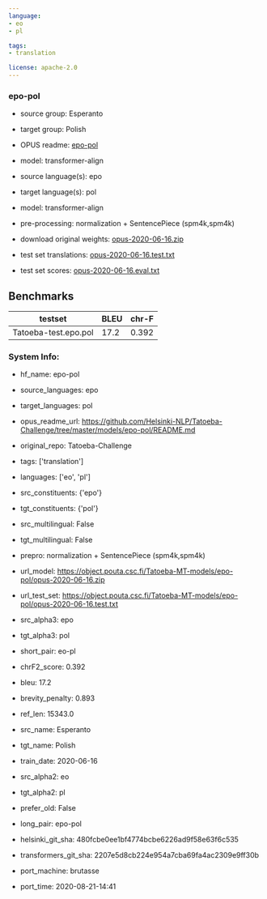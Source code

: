 ```yaml
---
language: 
- eo
- pl

tags:
- translation

license: apache-2.0
---
```


### epo-pol

* source group: Esperanto 
* target group: Polish 
*  OPUS readme: [epo-pol](https://github.com/Helsinki-NLP/Tatoeba-Challenge/tree/master/models/epo-pol/README.md)

*  model: transformer-align
* source language(s): epo
* target language(s): pol
* model: transformer-align
* pre-processing: normalization + SentencePiece (spm4k,spm4k)
* download original weights: [opus-2020-06-16.zip](https://object.pouta.csc.fi/Tatoeba-MT-models/epo-pol/opus-2020-06-16.zip)
* test set translations: [opus-2020-06-16.test.txt](https://object.pouta.csc.fi/Tatoeba-MT-models/epo-pol/opus-2020-06-16.test.txt)
* test set scores: [opus-2020-06-16.eval.txt](https://object.pouta.csc.fi/Tatoeba-MT-models/epo-pol/opus-2020-06-16.eval.txt)

## Benchmarks

| testset               | BLEU  | chr-F |
|-----------------------|-------|-------|
| Tatoeba-test.epo.pol 	| 17.2 	| 0.392 |


### System Info: 
- hf_name: epo-pol

- source_languages: epo

- target_languages: pol

- opus_readme_url: https://github.com/Helsinki-NLP/Tatoeba-Challenge/tree/master/models/epo-pol/README.md

- original_repo: Tatoeba-Challenge

- tags: ['translation']

- languages: ['eo', 'pl']

- src_constituents: {'epo'}

- tgt_constituents: {'pol'}

- src_multilingual: False

- tgt_multilingual: False

- prepro:  normalization + SentencePiece (spm4k,spm4k)

- url_model: https://object.pouta.csc.fi/Tatoeba-MT-models/epo-pol/opus-2020-06-16.zip

- url_test_set: https://object.pouta.csc.fi/Tatoeba-MT-models/epo-pol/opus-2020-06-16.test.txt

- src_alpha3: epo

- tgt_alpha3: pol

- short_pair: eo-pl

- chrF2_score: 0.392

- bleu: 17.2

- brevity_penalty: 0.893

- ref_len: 15343.0

- src_name: Esperanto

- tgt_name: Polish

- train_date: 2020-06-16

- src_alpha2: eo

- tgt_alpha2: pl

- prefer_old: False

- long_pair: epo-pol

- helsinki_git_sha: 480fcbe0ee1bf4774bcbe6226ad9f58e63f6c535

- transformers_git_sha: 2207e5d8cb224e954a7cba69fa4ac2309e9ff30b

- port_machine: brutasse

- port_time: 2020-08-21-14:41